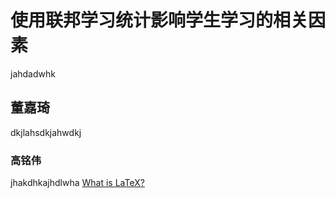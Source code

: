 # 使用联邦学习统计影响学生学习的相关因素
jahdadwhk
## 董嘉琦
dkjlahsdkjahwdkj
### 高铭伟
jhakdhkajhdlwha
[What is LaTeX?](#what-is-latex)
